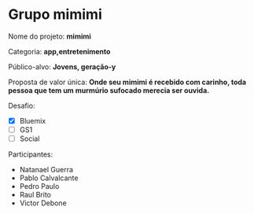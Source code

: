 # Grupo mimimi

Nome do projeto: **mimimi**

Categoria: **app,entretenimento**

Público-alvo: **Jovens, geração-y**

Proposta de valor única: **Onde seu mimimi é recebido com carinho, toda pessoa que tem um murmúrio sufocado merecia ser ouvida.**

Desafio: 

- [x] Bluemix
- [ ] GS1
- [ ] Social

Participantes:

- Natanael Guerra
- Pablo Calvalcante
- Pedro Paulo
- Raul Brito
- Victor Debone
